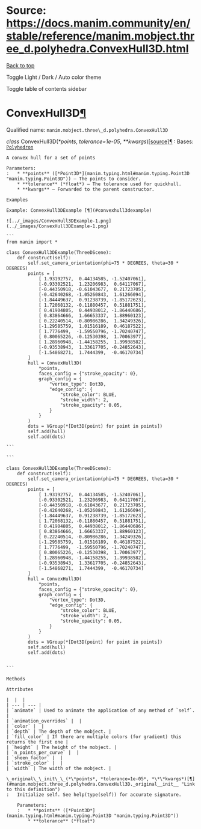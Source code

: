 # Source: https://docs.manim.community/en/stable/reference/manim.mobject.three_d.polyhedra.ConvexHull3D.html

[Back to top](#)

Toggle Light / Dark / Auto color theme

Toggle table of contents sidebar

ConvexHull3D[¶](#convexhull3d "Link to this heading")
=====================================================

Qualified name: `manim.mobject.three\_d.polyhedra.ConvexHull3D`

*class* ConvexHull3D(*\*points*, *tolerance=1e-05*, *\*\*kwargs*)[[source]](../_modules/manim/mobject/three_d/polyhedra.html#ConvexHull3D)[¶](#manim.mobject.three_d.polyhedra.ConvexHull3D "Link to this definition")
:   Bases: [`Polyhedron`](manim.mobject.three_d.polyhedra.Polyhedron.html#manim.mobject.three_d.polyhedra.Polyhedron "manim.mobject.three_d.polyhedra.Polyhedron")

    A convex hull for a set of points

    Parameters:
    :   * **points** ([*Point3D*](manim.typing.html#manim.typing.Point3D "manim.typing.Point3D")) – The points to consider.
        * **tolerance** (*float*) – The tolerance used for quickhull.
        * **kwargs** – Forwarded to the parent constructor.

    Examples

    Example: ConvexHull3DExample [¶](#convexhull3dexample)

    ![../_images/ConvexHull3DExample-1.png](../_images/ConvexHull3DExample-1.png)

    ```
    from manim import *

    class ConvexHull3DExample(ThreeDScene):
        def construct(self):
            self.set_camera_orientation(phi=75 * DEGREES, theta=30 * DEGREES)
            points = [
                [ 1.93192757,  0.44134585, -1.52407061],
                [-0.93302521,  1.23206983,  0.64117067],
                [-0.44350918, -0.61043677,  0.21723705],
                [-0.42640268, -1.05260843,  1.61266094],
                [-1.84449637,  0.91238739, -1.85172623],
                [ 1.72068132, -0.11880457,  0.51881751],
                [ 0.41904805,  0.44938012, -1.86440686],
                [ 0.83864666,  1.66653337,  1.88960123],
                [ 0.22240514, -0.80986286,  1.34249326],
                [-1.29585759,  1.01516189,  0.46187522],
                [ 1.7776499,  -1.59550796, -1.70240747],
                [ 0.80065226, -0.12530398,  1.70063977],
                [ 1.28960948, -1.44158255,  1.39938582],
                [-0.93538943,  1.33617705, -0.24852643],
                [-1.54868271,  1.7444399,  -0.46170734]
            ]
            hull = ConvexHull3D(
                *points,
                faces_config = {"stroke_opacity": 0},
                graph_config = {
                    "vertex_type": Dot3D,
                    "edge_config": {
                        "stroke_color": BLUE,
                        "stroke_width": 2,
                        "stroke_opacity": 0.05,
                    }
                }
            )
            dots = VGroup(*[Dot3D(point) for point in points])
            self.add(hull)
            self.add(dots)

    ```

    ```

    class ConvexHull3DExample(ThreeDScene):
        def construct(self):
            self.set_camera_orientation(phi=75 * DEGREES, theta=30 * DEGREES)
            points = [
                [ 1.93192757,  0.44134585, -1.52407061],
                [-0.93302521,  1.23206983,  0.64117067],
                [-0.44350918, -0.61043677,  0.21723705],
                [-0.42640268, -1.05260843,  1.61266094],
                [-1.84449637,  0.91238739, -1.85172623],
                [ 1.72068132, -0.11880457,  0.51881751],
                [ 0.41904805,  0.44938012, -1.86440686],
                [ 0.83864666,  1.66653337,  1.88960123],
                [ 0.22240514, -0.80986286,  1.34249326],
                [-1.29585759,  1.01516189,  0.46187522],
                [ 1.7776499,  -1.59550796, -1.70240747],
                [ 0.80065226, -0.12530398,  1.70063977],
                [ 1.28960948, -1.44158255,  1.39938582],
                [-0.93538943,  1.33617705, -0.24852643],
                [-1.54868271,  1.7444399,  -0.46170734]
            ]
            hull = ConvexHull3D(
                *points,
                faces_config = {"stroke_opacity": 0},
                graph_config = {
                    "vertex_type": Dot3D,
                    "edge_config": {
                        "stroke_color": BLUE,
                        "stroke_width": 2,
                        "stroke_opacity": 0.05,
                    }
                }
            )
            dots = VGroup(*[Dot3D(point) for point in points])
            self.add(hull)
            self.add(dots)


    ```

    Methods

    Attributes

    |  |  |
    | --- | --- |
    | `animate` | Used to animate the application of any method of `self`. |
    | `animation_overrides` |  |
    | `color` |  |
    | `depth` | The depth of the mobject. |
    | `fill_color` | If there are multiple colors (for gradient) this returns the first one |
    | `height` | The height of the mobject. |
    | `n_points_per_curve` |  |
    | `sheen_factor` |  |
    | `stroke_color` |  |
    | `width` | The width of the mobject. |

    \_original\_\_init\_\_(*\*points*, *tolerance=1e-05*, *\*\*kwargs*)[¶](#manim.mobject.three_d.polyhedra.ConvexHull3D._original__init__ "Link to this definition")
    :   Initialize self. See help(type(self)) for accurate signature.

        Parameters:
        :   * **points** ([*Point3D*](manim.typing.html#manim.typing.Point3D "manim.typing.Point3D"))
            * **tolerance** (*float*)